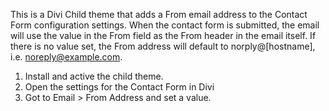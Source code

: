 This is a Divi Child theme that adds a From email address to the Contact Form configuration settings. When the contact form is submitted, the email will use the value in the From field as the From header in the email itself. If there is no value set, the From address will default to norply@[hostname], i.e. noreply@example.com.

1. Install and active the child theme.
1. Open the settings for the Contact Form in Divi
1. Got to Email > From Address and set a value.